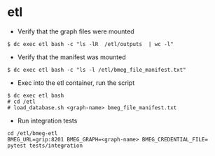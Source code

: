 
# etl

* Verify that the graph files were mounted

```
$ dc exec etl bash -c "ls -lR  /etl/outputs  | wc -l"
```

* Verify that the manifest was mounted

```
$ dc exec etl bash -c "ls -l /etl/bmeg_file_manifest.txt"
```

* Exec into the etl container, run the script

```
$ dc exec etl bash
# cd /etl
# load_database.sh <graph-name> bmeg_file_manifest.txt
```

* Run integration tests

```
cd /etl/bmeg-etl
BMEG_URL=grip:8201 BMEG_GRAPH=<graph-name> BMEG_CREDENTIAL_FILE=  pytest tests/integration
```
